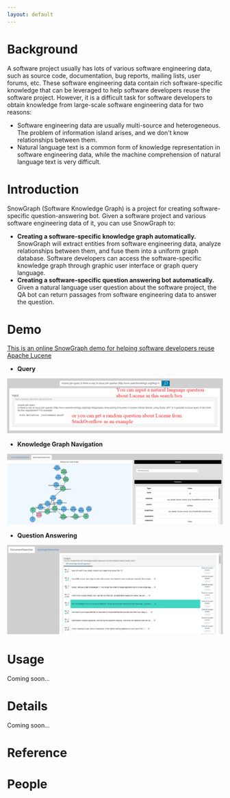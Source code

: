 ```yaml
---
layout: default
---
```


# [](#header-1)Background

A software project usually has lots of various software engineering data, such as source code, documentation, bug reports, mailing lists, user forums, etc.
These software engineering data contain rich software-specific knowledge that can be leveraged to help software developers reuse the software project.
However, it is a difficult task for software developers to obtain knowledge from large-scale software engineering data for two reasons:

* Software engineering data are usually multi-source and heterogeneous. The problem of information island arises, and we don't know relationships between them.
* Natural language text is a common form of knowledge representation in software engineering data, while the machine comprehension of natural language text is very difficult.

# [](#header-1)Introduction

SnowGraph (Software Knowledge Graph) is a project for creating software-specific question-answering bot.
Given a software project and various software engineering data of it, you can use SnowGraph to:

* **Creating a software-specific knowledge graph automatically.** SnowGraph will extract entities from software engineering data, analyze relationships between them, and fuse them into a uniform graph database. Software developers can access the software-specific knowledge graph through graphic user interface or graph query language.
* **Creating a software-specific question answering bot automatically.** Given a natural language user question about the software project, the QA bot can return passages from software engineering data to answer the question.

# [](#header-1)Demo

[This is an online SnowGraph demo for helping software developers reuse Apache Lucene](http://47.94.225.216:8080/SnowGraph/index.html)

* **Query**

![](assets/images/input.PNG)

* **Knowledge Graph Navigation**

![](assets/images/graphsearcher.PNG)

* **Question Answering**

![](assets/images/docsearcher.PNG)

# [](#header-1)Usage

Coming soon...

# [](#header-1)Details

Coming soon...

# [](#header-1)Reference

# [](#header-1)People
